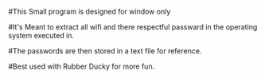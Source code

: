 #This Small program is designed for window only

#It's Meant to extract all wifi and there respectful passward in the operating system executed in.

#The passwords are then stored in a text file for reference.

#Best used with Rubber Ducky for more fun.
